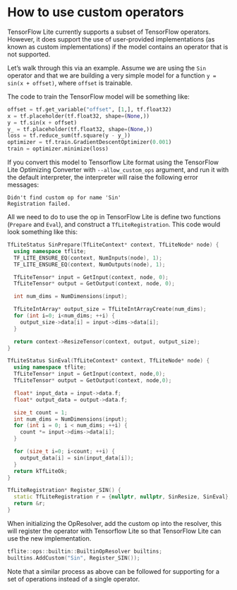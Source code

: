 # How to use custom operators

TensorFlow Lite currently supports a subset of TensorFlow operators. However, it
does support the use of user-provided implementations (as known as custom
implementations) if the model contains an operator that is not supported.

Let’s walk through this via an example. Assume we are using the `Sin` operator
and that we are building a very simple model for a function `y = sin(x +
offset)`, where `offset` is trainable.

The code to train the TensorFlow model will be something like:

```python
offset = tf.get_variable("offset", [1,], tf.float32)
x = tf.placeholder(tf.float32, shape=(None,))
y = tf.sin(x + offset)
y_ = tf.placeholder(tf.float32, shape=(None,))
loss = tf.reduce_sum(tf.square(y - y_))
optimizer = tf.train.GradientDescentOptimizer(0.001)
train = optimizer.minimize(loss)
```

If you convert this model to Tensorflow Lite format using the TensorFlow Lite
Optimizing Converter with `--allow_custom_ops` argument, and run it with the
default interpreter, the interpreter will raise the following error messages:

```
Didn't find custom op for name 'Sin'
Registration failed.
```

All we need to do to use the op in TensorFlow Lite is define two functions
(`Prepare` and `Eval`), and construct a `TfLiteRegistration`. This code would
look something like this:

```cpp
TfLiteStatus SinPrepare(TfLiteContext* context, TfLiteNode* node) {
  using namespace tflite;
  TF_LITE_ENSURE_EQ(context, NumInputs(node), 1);
  TF_LITE_ENSURE_EQ(context, NumOutputs(node), 1);

  TfLiteTensor* input = GetInput(context, node, 0);
  TfLiteTensor* output = GetOutput(context, node, 0);

  int num_dims = NumDimensions(input);

  TfLiteIntArray* output_size = TfLiteIntArrayCreate(num_dims);
  for (int i=0; i<num_dims; ++i) {
    output_size->data[i] = input->dims->data[i];
  }

  return context->ResizeTensor(context, output, output_size);
}

TfLiteStatus SinEval(TfLiteContext* context, TfLiteNode* node) {
  using namespace tflite;
  TfLiteTensor* input = GetInput(context, node,0);
  TfLiteTensor* output = GetOutput(context, node,0);

  float* input_data = input->data.f;
  float* output_data = output->data.f;

  size_t count = 1;
  int num_dims = NumDimensions(input);
  for (int i = 0; i < num_dims; ++i) {
    count *= input->dims->data[i];
  }

  for (size_t i=0; i<count; ++i) {
    output_data[i] = sin(input_data[i]);
  }
  return kTfLiteOk;
}

TfLiteRegistration* Register_SIN() {
  static TfLiteRegistration r = {nullptr, nullptr, SinResize, SinEval};
  return &r;
}
```

When initializing the OpResolver, add the custom op into the resolver, this will
register the operator with Tensorflow Lite so that TensorFlow Lite can use the
new implementation.

```cpp
tflite::ops::builtin::BuiltinOpResolver builtins;
builtins.AddCustom("Sin", Register_SIN());
```

Note that a similar process as above can be followed for supporting for a set of
operations instead of a single operator.
